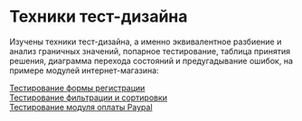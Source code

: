 # Техники тест-дизайна

Изучены техники тест-дизайна, а именно эквивалентное разбиение и анализ граничных значений, попарное тестирование, таблица принятия решения, диаграмма перехода состояний и предугадывание ошибок, на примере модулей интернет-магазина:

[Тестирование формы регистрации](https://docs.google.com/spreadsheets/d/1cMHIJd-vniLP3hbxpnF_iRwoRc-xZxxeEqJ0ryT6K_c/edit#gid=0)  
[Тестирование фильтрации и сортировки](https://docs.google.com/spreadsheets/d/1R6JcaACUWq6jRM-IG92XdEOGi5WMqTyZXinpmxZuoPw/edit#gid=0)  
[Тестирование модуля оплаты Paypal](https://docs.google.com/spreadsheets/d/15dYRXpF9qt_hY3uKURXPBUeZPAfzmu1_d0f76Bq1QHU/edit#gid=0)  
